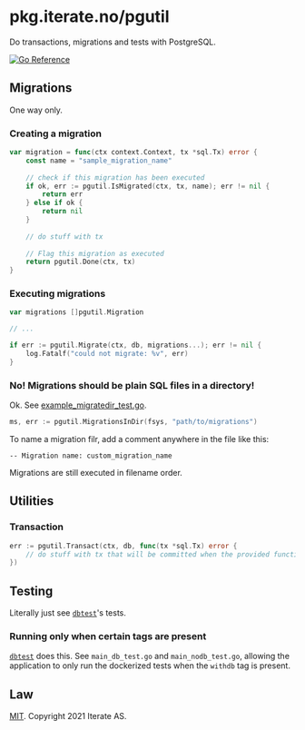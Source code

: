 # pkg.iterate.no/pgutil

Do transactions, migrations and tests with PostgreSQL.

[![Go Reference](https://pkg.go.dev/badge/pkg.iterate.no/pgutil.svg)](https://pkg.go.dev/pkg.iterate.no/pgutil)

## Migrations

One way only.

### Creating a migration

```go
var migration = func(ctx context.Context, tx *sql.Tx) error {
    const name = "sample_migration_name"
    
    // check if this migration has been executed
    if ok, err := pgutil.IsMigrated(ctx, tx, name); err != nil {
        return err
    } else if ok {
        return nil
    }
    
    // do stuff with tx
    
    // Flag this migration as executed
    return pgutil.Done(ctx, tx)
}
```

### Executing migrations

```go
var migrations []pgutil.Migration

// ...

if err := pgutil.Migrate(ctx, db, migrations...); err != nil {
    log.Fatalf("could not migrate: %v", err)
}
```

### No! Migrations should be plain SQL files in a directory!
Ok. See [example_migratedir_test.go](example_migratedir_test.go).

```go
ms, err := pgutil.MigrationsInDir(fsys, "path/to/migrations")
```

To name a migration filr, add a comment anywhere in the file like this:

```postgresql
-- Migration name: custom_migration_name
```

Migrations are still executed in filename order.

## Utilities

### Transaction
```go
err := pgutil.Transact(ctx, db, func(tx *sql.Tx) error {
	// do stuff with tx that will be committed when the provided function returns nil
})
```

## Testing

Literally just see [`dbtest`](./dbtest)'s tests.

### Running only when certain tags are present

[`dbtest`](./dbtest) does this. See `main_db_test.go` and `main_nodb_test.go`, allowing the application to only run the
dockerized tests when the `withdb` tag is present.


## Law

[MIT](./LICENSE).
Copyright 2021 Iterate AS. 